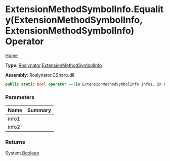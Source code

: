 # ExtensionMethodSymbolInfo\.Equality\(ExtensionMethodSymbolInfo, ExtensionMethodSymbolInfo\) Operator

[Home](../../../README.md)

**Type**: [Roslynator](../../README.md)\.[ExtensionMethodSymbolInfo](../README.md)

**Assembly**: Roslynator\.CSharp\.dll

```csharp
public static bool operator ==(in ExtensionMethodSymbolInfo info1, in ExtensionMethodSymbolInfo info2)
```

### Parameters

| Name | Summary |
| ---- | ------- |
| info1 | |
| info2 | |

### Returns

System\.[Boolean](https://docs.microsoft.com/en-us/dotnet/api/system.boolean)

